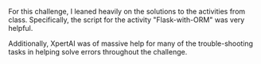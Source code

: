 For this challenge, I leaned heavily on the solutions to the activities from class. Specifically, the script for the activity "Flask-with-ORM" was very helpful. 

Additionally, XpertAI was of massive help for many of the trouble-shooting tasks in helping solve errors throughout the challenge.